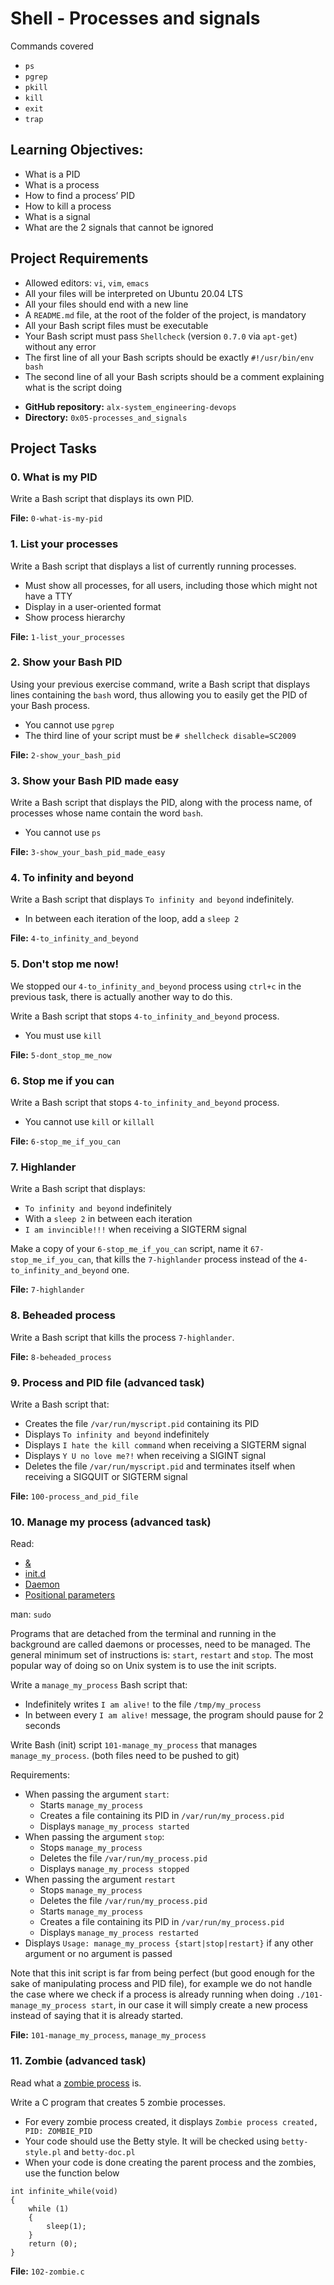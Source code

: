 # Shell - Processes and signals

Commands covered
* `ps`
* `pgrep`
* `pkill`
* `kill`
* `exit`
* `trap`

## Learning Objectives:
- What is a PID
- What is a process
- How to find a process’ PID
- How to kill a process
- What is a signal
- What are the 2 signals that cannot be ignored

## Project Requirements
- Allowed editors: `vi`, `vim`, `emacs`
- All your files will be interpreted on Ubuntu 20.04 LTS
- All your files should end with a new line
- A `README.md` file, at the root of the folder of the project, is mandatory
- All your Bash script files must be executable
- Your Bash script must pass `Shellcheck` (version `0.7.0` via `apt-get`) without any error
- The first line of all your Bash scripts should be exactly `#!/usr/bin/env bash`
- The second line of all your Bash scripts should be a comment explaining what is the script doing
* **GitHub repository:** `alx-system_engineering-devops`
* **Directory:** `0x05-processes_and_signals`

## Project Tasks
### 0. What is my PID
Write a Bash script that displays its own PID.

**File:** `0-what-is-my-pid`

### 1. List your processes
Write a Bash script that displays a list of currently running processes.
- Must show all processes, for all users, including those which might not have a TTY
- Display in a user-oriented format
- Show process hierarchy

**File:** `1-list_your_processes`

### 2. Show your Bash PID
Using your previous exercise command, write a Bash script that displays lines containing the `bash` word, thus allowing you to easily get the PID of your Bash process.
- You cannot use `pgrep`
- The third line of your script must be `# shellcheck disable=SC2009`

**File:** `2-show_your_bash_pid`

### 3. Show your Bash PID made easy
Write a Bash script that displays the PID, along with the process name, of processes whose name contain the word `bash`.
- You cannot use `ps`

**File:** `3-show_your_bash_pid_made_easy`

### 4. To infinity and beyond
Write a Bash script that displays `To infinity and beyond` indefinitely.
- In between each iteration of the loop, add a `sleep 2`

**File:** `4-to_infinity_and_beyond`

### 5. Don't stop me now!
We stopped our `4-to_infinity_and_beyond` process using `ctrl+c` in the previous task, there is actually another way to do this.

Write a Bash script that stops `4-to_infinity_and_beyond` process.
- You must use `kill`

**File:** `5-dont_stop_me_now`

### 6. Stop me if you can
Write a Bash script that stops `4-to_infinity_and_beyond` process.
- You cannot use `kill` or `killall`

**File:** `6-stop_me_if_you_can`

### 7. Highlander
Write a Bash script that displays:
- `To infinity and beyond` indefinitely
- With a `sleep 2` in between each iteration
- `I am invincible!!!` when receiving a SIGTERM signal

Make a copy of your `6-stop_me_if_you_can` script, name it `67-stop_me_if_you_can`, that kills the `7-highlander` process instead of the `4-to_infinity_and_beyond` one.

**File:** `7-highlander`

### 8. Beheaded process
Write a Bash script that kills the process `7-highlander`.

**File:** `8-beheaded_process`

### 9. Process and PID file (advanced task)
Write a Bash script that:
- Creates the file `/var/run/myscript.pid` containing its PID
- Displays `To infinity and beyond` indefinitely
- Displays `I hate the kill command` when receiving a SIGTERM signal
- Displays `Y U no love me?!` when receiving a SIGINT signal
- Deletes the file `/var/run/myscript.pid` and terminates itself when receiving a SIGQUIT or SIGTERM signal

**File:** `100-process_and_pid_file`

### 10. Manage my process (advanced task)
Read:
- [&](https://bashitout.com/2013/05/18/Ampersands-on-the-command-line.html)
- [init.d](https://www.ghacks.net/2009/04/04/get-to-know-linux-the-etcinitd-directory/)
- [Daemon](https://en.wikipedia.org/wiki/Daemon_%28computing%29)
- [Positional parameters](https://www.gnu.org/software/bash/manual/html_node/Positional-Parameters.html)

man: `sudo`

Programs that are detached from the terminal and running in the background are called daemons or processes, need to be managed. The general minimum set of instructions is: `start`, `restart` and `stop`. The most popular way of doing so on Unix system is to use the init scripts.

Write a `manage_my_process` Bash script that:
- Indefinitely writes `I am alive!` to the file `/tmp/my_process`
- In between every `I am alive!` message, the program should pause for 2 seconds

Write Bash (init) script `101-manage_my_process` that manages `manage_my_process`. (both files need to be pushed to git)

Requirements:
- When passing the argument `start`:
  - Starts `manage_my_process`
  - Creates a file containing its PID in `/var/run/my_process.pid`
  - Displays `manage_my_process started`
- When passing the argument `stop`:
  - Stops `manage_my_process`
  - Deletes the file `/var/run/my_process.pid`
  - Displays `manage_my_process stopped`
- When passing the argument `restart`
  - Stops `manage_my_process`
  - Deletes the file `/var/run/my_process.pid`
  - Starts `manage_my_process`
  - Creates a file containing its PID in `/var/run/my_process.pid`
  - Displays `manage_my_process restarted`
- Displays `Usage: manage_my_process {start|stop|restart}` if any other argument or no argument is passed

Note that this init script is far from being perfect (but good enough for the sake of manipulating process and PID file), for example we do not handle the case where we check if a process is already running when doing `./101-manage_my_process start`, in our case it will simply create a new process instead of saying that it is already started.

**File:** `101-manage_my_process`, `manage_my_process`

### 11. Zombie (advanced task)
Read what a [zombie process](https://zombieprocess.wordpress.com/what-is-a-zombie-process/) is.

Write a C program that creates 5 zombie processes.
- For every zombie process created, it displays `Zombie process created, PID: ZOMBIE_PID`
- Your code should use the Betty style. It will be checked using `betty-style.pl` and `betty-doc.pl`
- When your code is done creating the parent process and the zombies, use the function below

```
int infinite_while(void)
{
    while (1)
    {
        sleep(1);
    }
    return (0);
}
```

**File:** `102-zombie.c`
